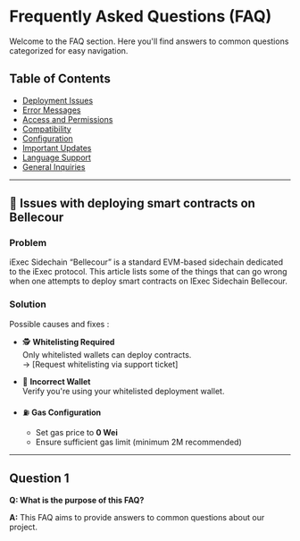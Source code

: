 # Frequently Asked Questions (FAQ)

Welcome to the FAQ section. Here you'll find answers to common questions categorized for easy navigation.

## Table of Contents

- [Deployment Issues](#deployment-issues)
- [Error Messages](#error-messages)
- [Access and Permissions](#access-and-permissions)
- [Compatibility](#compatibility)
- [Configuration](#configuration)
- [Important Updates](#important-updates)
- [Language Support](#language-support)
- [General Inquiries](#general-inquiries)

---

## 🔹 Issues with deploying smart contracts on Bellecour

### Problem  
iExec Sidechain “Bellecour” is a standard EVM-based sidechain dedicated to the iExec protocol. This article lists some of the things that can go wrong when one attempts to deploy smart contracts on IExec Sidechain Bellecour.

### Solution  
Possible causes and fixes :
- 🕵️ **Whitelisting Required**  
  Only whitelisted wallets can deploy contracts.  
  → [Request whitelisting via support ticket]

- 🔐 **Incorrect Wallet**  
  Verify you're using your whitelisted deployment wallet.

- ⛽ **Gas Configuration**  
  - Set gas price to **0 Wei**
  - Ensure sufficient gas limit (minimum 2M recommended)


---
## Question 1

**Q: What is the purpose of this FAQ?**

**A:** This FAQ aims to provide answers to common questions about our project.
